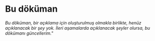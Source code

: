 # Bu döküman
###### Bu döküman, bir açıklama için oluşturulmuş olmakla birlikte, henüz açıklanacak bir şey yok. İleri aşamalarda açıklanacak şeyler olursa, bu dökümanı güncellerim."